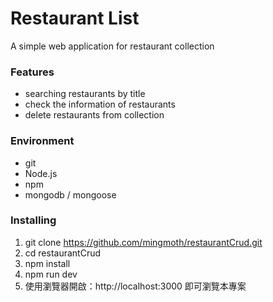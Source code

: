 # Restaurant List
A simple web application for restaurant collection

### Features
- searching restaurants by title
- check the information of restaurants
- delete restaurants from collection

### Environment
- git
- Node.js
- npm
- mongodb / mongoose

### Installing
1. git clone https://github.com/mingmoth/restaurantCrud.git
2. cd restaurantCrud
3. npm install
4. npm run dev
5. 使用瀏覽器開啟：http://localhost:3000 即可瀏覽本專案
